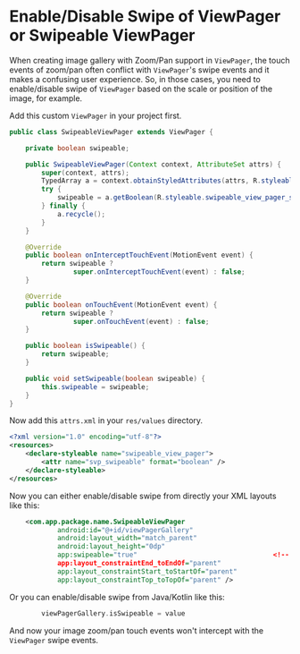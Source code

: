 # Enable/Disable Swipe of ViewPager or Swipeable ViewPager

When creating image gallery with Zoom/Pan support in `ViewPager`, the touch events of zoom/pan often conflict with `ViewPager`'s swipe events and it makes a confusing user experience. So, in those cases, you need to enable/disable swipe of `ViewPager` based on the scale or position of the image, for example. 

Add this custom `ViewPager` in your project first.

```java
public class SwipeableViewPager extends ViewPager {

    private boolean swipeable;

    public SwipeableViewPager(Context context, AttributeSet attrs) {
        super(context, attrs);
        TypedArray a = context.obtainStyledAttributes(attrs, R.styleable.swipeable_view_pager);
        try {
            swipeable = a.getBoolean(R.styleable.swipeable_view_pager_svp_swipeable, true);
        } finally {
            a.recycle();
        }
    }

    @Override
    public boolean onInterceptTouchEvent(MotionEvent event) {
        return swipeable ?
                super.onInterceptTouchEvent(event) : false;
    }

    @Override
    public boolean onTouchEvent(MotionEvent event) {
        return swipeable ?
                super.onTouchEvent(event) : false;
    }

    public boolean isSwipeable() {
        return swipeable;
    }

    public void setSwipeable(boolean swipeable) {
        this.swipeable = swipeable;
    }
}
```

Now add this `attrs.xml` in your `res/values` directory.

```xml
<?xml version="1.0" encoding="utf-8"?>
<resources>
    <declare-styleable name="swipeable_view_pager">
        <attr name="svp_swipeable" format="boolean" />
    </declare-styleable>
</resources>
```

Now you can either enable/disable swipe from directly your XML layouts like this:

```xml
    <com.app.package.name.SwipeableViewPager
            android:id="@+id/viewPagerGallery"
            android:layout_width="match_parent"
            android:layout_height="0dp"
            app:swipeable="true"                                  <!-- This line is Important -->
            app:layout_constraintEnd_toEndOf="parent"
            app:layout_constraintStart_toStartOf="parent"
            app:layout_constraintTop_toTopOf="parent" />
```

Or you can enable/disable swipe from Java/Kotlin like this:

```kotlin
        viewPagerGallery.isSwipeable = value
```

And now your image zoom/pan touch events won't intercept with the `ViewPager` swipe events.
